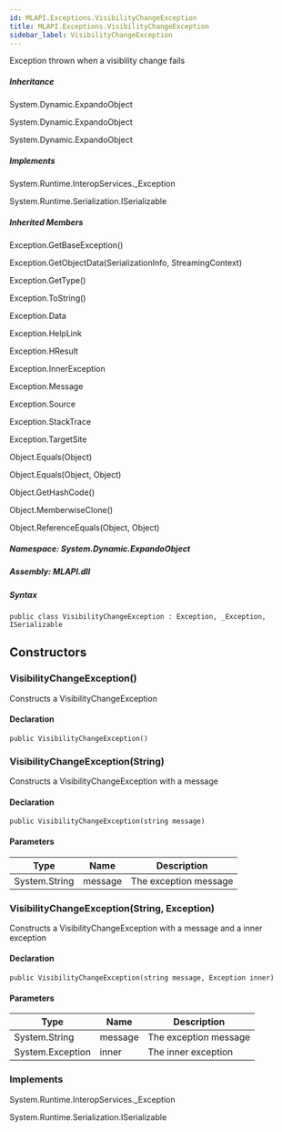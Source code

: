 ```yaml
---  
id: MLAPI.Exceptions.VisibilityChangeException  
title: MLAPI.Exceptions.VisibilityChangeException
sidebar_label: VisibilityChangeException
---
```


<div class="markdown level0 summary">

Exception thrown when a visibility change fails

</div>

<div class="markdown level0 conceptual">

</div>

<div class="inheritance">

##### Inheritance

<div class="level0">

System.Dynamic.ExpandoObject

</div>

<div class="level1">

System.Dynamic.ExpandoObject

</div>

<div class="level2">

System.Dynamic.ExpandoObject

</div>

</div>

<div classs="implements">

##### Implements

<div>

System.Runtime.InteropServices.\_Exception

</div>

<div>

System.Runtime.Serialization.ISerializable

</div>

</div>

<div class="inheritedMembers">

##### Inherited Members

<div>

Exception.GetBaseException()

</div>

<div>

Exception.GetObjectData(SerializationInfo, StreamingContext)

</div>

<div>

Exception.GetType()

</div>

<div>

Exception.ToString()

</div>

<div>

Exception.Data

</div>

<div>

Exception.HelpLink

</div>

<div>

Exception.HResult

</div>

<div>

Exception.InnerException

</div>

<div>

Exception.Message

</div>

<div>

Exception.Source

</div>

<div>

Exception.StackTrace

</div>

<div>

Exception.TargetSite

</div>

<div>

Object.Equals(Object)

</div>

<div>

Object.Equals(Object, Object)

</div>

<div>

Object.GetHashCode()

</div>

<div>

Object.MemberwiseClone()

</div>

<div>

Object.ReferenceEquals(Object, Object)

</div>

</div>

##### **Namespace**: System.Dynamic.ExpandoObject

##### **Assembly**: MLAPI.dll

##### Syntax

    public class VisibilityChangeException : Exception, _Exception, ISerializable

## Constructors 

### VisibilityChangeException()

<div class="markdown level1 summary">

Constructs a VisibilityChangeException

</div>

<div class="markdown level1 conceptual">

</div>

#### Declaration

    public VisibilityChangeException()

### VisibilityChangeException(String)

<div class="markdown level1 summary">

Constructs a VisibilityChangeException with a message

</div>

<div class="markdown level1 conceptual">

</div>

#### Declaration

    public VisibilityChangeException(string message)

#### Parameters

| Type          | Name    | Description           |
|---------------|---------|-----------------------|
| System.String | message | The exception message |

### VisibilityChangeException(String, Exception)

<div class="markdown level1 summary">

Constructs a VisibilityChangeException with a message and a inner
exception

</div>

<div class="markdown level1 conceptual">

</div>

#### Declaration

    public VisibilityChangeException(string message, Exception inner)

#### Parameters

| Type             | Name    | Description           |
|------------------|---------|-----------------------|
| System.String    | message | The exception message |
| System.Exception | inner   | The inner exception   |

### Implements

<div>

System.Runtime.InteropServices.\_Exception

</div>

<div>

System.Runtime.Serialization.ISerializable

</div>
